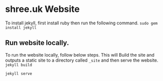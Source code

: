 # shree.uk Website

To install jekyll, first install ruby then run the following command.
`sudo gem install jekyll`

## Run website locally.

To run the website locally, follow below steps. This will Build the site and outputs a static site to a directory called `_site` and then serve the website. 
`jekyll build` 

`jekyll serve`
